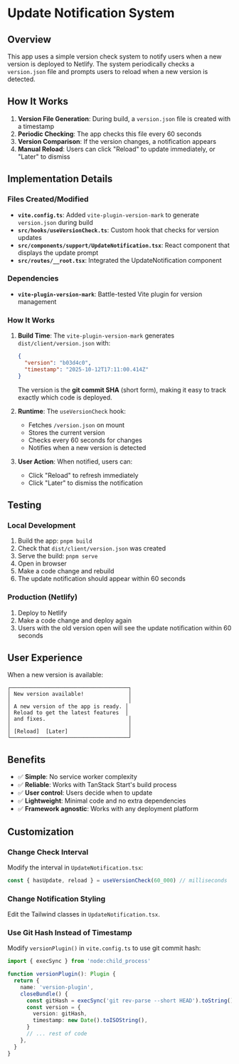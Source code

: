 # Update Notification System

## Overview

This app uses a simple version check system to notify users when a new version is deployed to Netlify. The system periodically checks a `version.json` file and prompts users to reload when a new version is detected.

## How It Works

1. **Version File Generation**: During build, a `version.json` file is created with a timestamp
2. **Periodic Checking**: The app checks this file every 60 seconds
3. **Version Comparison**: If the version changes, a notification appears
4. **Manual Reload**: Users can click "Reload" to update immediately, or "Later" to dismiss

## Implementation Details

### Files Created/Modified

- **`vite.config.ts`**: Added `vite-plugin-version-mark` to generate `version.json` during build
- **`src/hooks/useVersionCheck.ts`**: Custom hook that checks for version updates
- **`src/components/support/UpdateNotification.tsx`**: React component that displays the update prompt
- **`src/routes/__root.tsx`**: Integrated the UpdateNotification component

### Dependencies

- **`vite-plugin-version-mark`**: Battle-tested Vite plugin for version management

### How It Works

1. **Build Time**: The `vite-plugin-version-mark` generates `dist/client/version.json` with:
   ```json
   {
     "version": "b03d4c0",
     "timestamp": "2025-10-12T17:11:00.414Z"
   }
   ```
   The version is the **git commit SHA** (short form), making it easy to track exactly which code is deployed.

2. **Runtime**: The `useVersionCheck` hook:
   - Fetches `/version.json` on mount
   - Stores the current version
   - Checks every 60 seconds for changes
   - Notifies when a new version is detected

3. **User Action**: When notified, users can:
   - Click "Reload" to refresh immediately
   - Click "Later" to dismiss the notification

## Testing

### Local Development

1. Build the app: `pnpm build`
2. Check that `dist/client/version.json` was created
3. Serve the build: `pnpm serve`
4. Open in browser
5. Make a code change and rebuild
6. The update notification should appear within 60 seconds

### Production (Netlify)

1. Deploy to Netlify
2. Make a code change and deploy again
3. Users with the old version open will see the update notification within 60 seconds

## User Experience

When a new version is available:

```
┌─────────────────────────────────────┐
│ New version available!              │
│                                     │
│ A new version of the app is ready. │
│ Reload to get the latest features  │
│ and fixes.                          │
│                                     │
│ [Reload]  [Later]                   │
└─────────────────────────────────────┘
```

## Benefits

- ✅ **Simple**: No service worker complexity
- ✅ **Reliable**: Works with TanStack Start's build process
- ✅ **User control**: Users decide when to update
- ✅ **Lightweight**: Minimal code and no extra dependencies
- ✅ **Framework agnostic**: Works with any deployment platform

## Customization

### Change Check Interval

Modify the interval in `UpdateNotification.tsx`:

```typescript
const { hasUpdate, reload } = useVersionCheck(60_000) // milliseconds
```

### Change Notification Styling

Edit the Tailwind classes in `UpdateNotification.tsx`.

### Use Git Hash Instead of Timestamp

Modify `versionPlugin()` in `vite.config.ts` to use git commit hash:

```typescript
import { execSync } from 'node:child_process'

function versionPlugin(): Plugin {
  return {
    name: 'version-plugin',
    closeBundle() {
      const gitHash = execSync('git rev-parse --short HEAD').toString().trim()
      const version = {
        version: gitHash,
        timestamp: new Date().toISOString(),
      }
      // ... rest of code
    },
  }
}
```
